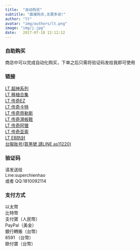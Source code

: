 ```yaml
---
title:  "自动购买"
subtitle: "直接购买,无需多说!"
author: "lt"
avatar: "img/authors/lt.png"
image: "img/j.jpg"
date:   2017-07-10 12:12:12
---
```


### 自助购买
商店中可以完成自动化购买，下单之后只需将验证码发给我即可使用

### 链接
<a href="https://selly.gg/p/63666834
" target="_blank"> LT 超神系列</a>  
<a href="https://selly.gg/p/e6fdd3d5
" target="_blank"> LT 移植合集</a>  
<a href="https://selly.gg/p/10935c41
" target="_blank"> LT 传奇EZ</a>  
<a href="https://selly.gg/p/7f9a4fcf
" target="_blank"> LT 传奇卡特</a>  
<a href="https://selly.gg/p/e923e021
" target="_blank"> LT 传奇齊勒斯</a>  
<a href="https://selly.gg/p/97492078
" target="_blank"> LT 传奇滑板鞋</a>  
<a href="https://selly.gg/p/b86296d4
" target="_blank"> LT 传奇阿狸</a>  
<a href="https://selly.gg/p/52377eea
" target="_blank"> LT 传奇亚索</a>  
<a href="https://selly.gg/p/1814da50
" target="_blank"> LT EB防封</a>  
<a href="https://selly.gg/p/167ccfec
" target="_blank"> 台服账号(買黑號 請LINE as11220)</a>  

### 验证码
请发送给  
Line:superchienhao  
或者
QQ:1810092114

### 支付方式
以太幣  
比特幣  
支付寶（人民幣）  
PayPal（美金）  
銀行轉賬（台幣）  
8591 （台幣）  
歐付寶（台幣）  
